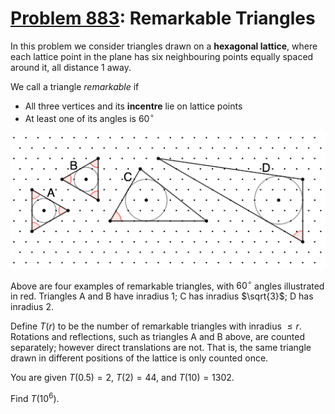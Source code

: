 [Problem 883](https://projecteuler.net/problem=883): Remarkable Triangles
=========================================================================

In this problem we consider triangles drawn on a **hexagonal lattice**, where
each lattice point in the plane has six neighbouring points equally spaced
around it, all distance $1$ away.

We call a triangle *remarkable* if

- All three vertices and its **incentre** lie on lattice points
- At least one of its angles is $60^\circ$

<img src="Project%20Euler%20Problem%20883%20Image.png" alt="diagram">

Above are four examples of remarkable triangles, with $60^\circ$ angles
illustrated in red. Triangles A and B have inradius $1$; C has inradius
$\sqrt{3}$; D has inradius $2$.

Define $T(r)$ to be the number of remarkable triangles with inradius $\le r$.
Rotations and reflections, such as triangles A and B above, are counted
separately; however direct translations are not. That is, the same triangle
drawn in different positions of the lattice is only counted once.

You are given $T(0.5) = 2$, $T(2) = 44$, and $T(10) = 1302$.

Find $T(10^6)$.
